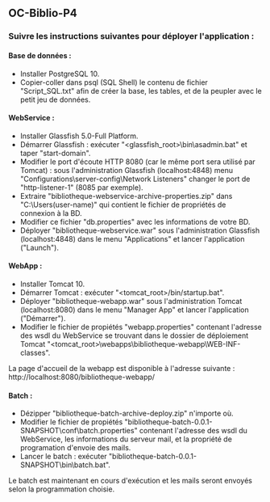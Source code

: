 ## OC-Biblio-P4

### Suivre les instructions suivantes pour déployer l'application :

#### Base de données :
- Installer PostgreSQL 10.
- Copier-coller dans psql (SQL Shell) le contenu de fichier "Script_SQL.txt" afin de créer la base, les tables, et de la peupler avec le petit jeu de données.

#### WebService :
- Installer Glassfish 5.0-Full Platform.
- Démarrer Glassfish : exécuter "<glassfish_root>\bin\asadmin.bat" et taper "start-domain".
- Modifier le port d'écoute HTTP 8080 (car le même port sera utilisé par Tomcat) : sous l'administration Glassfish (localhost:4848) menu "Configurations\server-config\Network Listeners" changer le port de "http-listener-1" (8085 par exemple).  
- Extraire "bibliotheque-webservice-archive-properties.zip" dans "C:\Users\(user-name)" qui contient le fichier de propriétés de connexion à la BD.
- Modifier ce fichier "db.properties" avec les informations de votre BD.
- Déployer "bibliotheque-webservice.war" sous l'administration Glassfish (localhost:4848) dans le menu "Applications" et lancer l'application ("Launch").

#### WebApp :
- Installer Tomcat 10.
- Démarrer Tomcat : exécuter "<tomcat_root>/bin/startup.bat".
- Déployer "bibliotheque-webapp.war" sous l'administration Tomcat (localhost:8080) dans le menu "Manager App" et lancer l'application ("Démarrer").
- Modifier le fichier de propiétés "webapp.properties" contenant l'adresse des wsdl du WebService se trouvant dans le dossier de déploiement Tomcat "<tomcat_root>\webapps\bibliotheque-webapp\WEB-INF-classes".

La page d'accueil de la webapp est disponible à l'adresse suivante : http://localhost:8080/bibliotheque-webapp/

#### Batch :
- Dézipper "bibliotheque-batch-archive-deploy.zip" n'importe où.
- Modifier le fichier de propiétés "bibliotheque-batch-0.0.1-SNAPSHOT\conf\batch.properties" contenant l'adresse des wsdl du WebService, les informations du serveur mail, et la propriété de programation d'envoie des mails. 
- Lancer le batch : exécuter "bibliotheque-batch-0.0.1-SNAPSHOT\bin\batch.bat".

Le batch est maintenant en cours d'exécution et les mails seront envoyés selon la programmation choisie.
